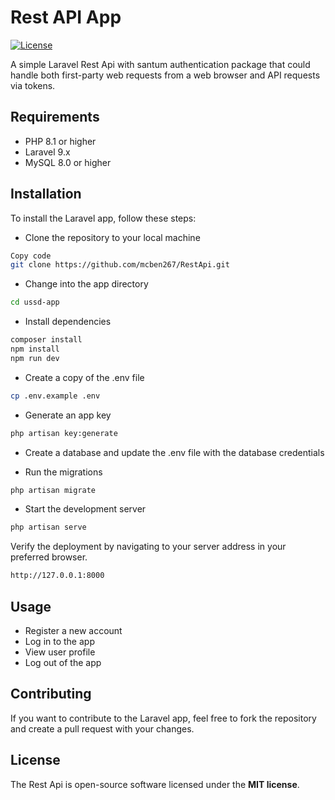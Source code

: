 # Rest API App
<p align="center">

<a href="https://packagist.org/packages/laravel/framework"><img src="https://img.shields.io/packagist/l/laravel/framework" alt="License"></a>
</p>
A simple Laravel Rest Api with santum authentication package that could handle both first-party web requests from a web browser and API requests via tokens.

## Requirements
* PHP 8.1 or higher
* Laravel 9.x
* MySQL 8.0 or higher

## Installation
To install the Laravel app, follow these steps:

* Clone the repository to your local machine
```bash
Copy code
git clone https://github.com/mcben267/RestApi.git
```
* Change into the app directory
```bash
cd ussd-app
```
* Install dependencies
```bash
composer install
npm install
npm run dev
```
* Create a copy of the .env file
```bash
cp .env.example .env
```
* Generate an app key
```bash
php artisan key:generate
```

* Create a database and update the .env file with the database credentials

* Run the migrations
```bash
php artisan migrate
```
* Start the development server
```bash
php artisan serve
```
Verify the deployment by navigating to your server address in
your preferred browser.

```bash
http://127.0.0.1:8000
```

## Usage
* Register a new account
* Log in to the app
* View user profile
* Log out of the app


## Contributing
If you want to contribute to the Laravel app, feel free to fork the repository and create a pull request with your changes.

## License
The Rest Api is open-source software licensed under the **MIT license**.
